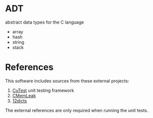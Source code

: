 ADT
===

abstract data types for the C language

* array
* hash
* string
* stack

References
===
This software includes sources from these external projects:

1. [CuTest](http://cutest.sourceforge.net/) unit testing framework 
2. [CMemLeak](http://www.codeguru.com/cpp/misc/misc/memory/article.php/c3745/Detecting-Memory-Leaks-in-C.htm)
3. [12dicts](http://wordlist.sourceforge.net/12dicts-readme-r5.html)

The external references are only required when running the unit tests.


